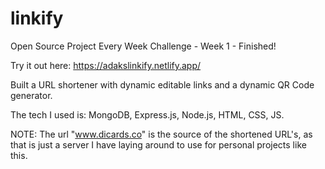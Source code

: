 # linkify
Open Source Project Every Week Challenge - Week 1 - Finished!

Try it out here: https://adakslinkify.netlify.app/

Built a URL shortener with dynamic editable links and a dynamic QR Code generator.

The tech I used is: MongoDB, Express.js, Node.js, HTML, CSS, JS.

NOTE: The url "www.dicards.co" is the source of the shortened URL's, as that is just a server I have laying around to use for personal projects like this.
